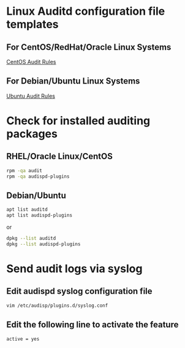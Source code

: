 # Linux Auditd configuration file templates

## For CentOS/RedHat/Oracle Linux Systems
[CentOS Audit Rules](https://github.com/15U12U/auditd/blob/main/centos-audit.rules)

## For Debian/Ubuntu Linux Systems
[Ubuntu Audit Rules](https://github.com/15U12U/auditd/blob/main/ubuntu-audit.rules)

# Check for installed auditing packages
## RHEL/Oracle Linux/CentOS
```bash
rpm -qa audit
rpm -qa audispd-plugins
```

## Debian/Ubuntu
```bash
apt list auditd
apt list audispd-plugins
```
or
```bash
dpkg --list auditd
dpkg --list audispd-plugins
```

# Send audit logs via syslog

## Edit audispd syslog configuration file
```bash
vim /etc/audisp/plugins.d/syslog.conf
```
## Edit the following line to activate the feature
```
active = yes
```
